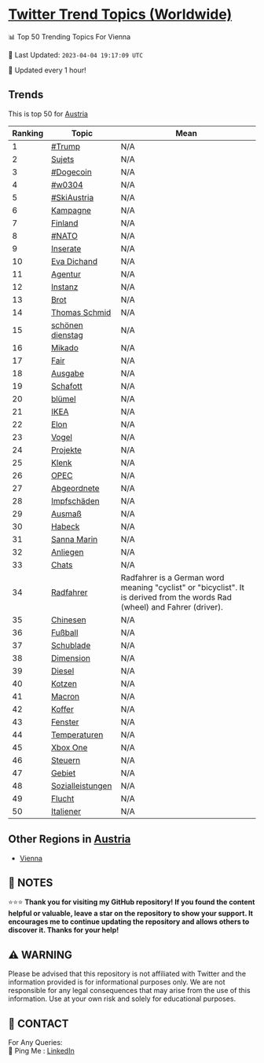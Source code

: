 [Twitter Trend Topics (Worldwide)](https://github.com/ErcinDedeoglu/Twitter-Trend-Topics)
==========


📊 Top 50 Trending Topics For Vienna

📆 Last Updated: `2023-04-04 19:17:09 UTC`

🔧 Updated every 1 hour!


## Trends

This is top 50 for [Austria](</Austria>)

| Ranking | Topic | Mean |
| ------- | ------------ | ------------ |
| 1 | [#Trump](http://twitter.com/search?q=%23Trump) | N/A |
| 2 | [Sujets](http://twitter.com/search?q=Sujets) | N/A |
| 3 | [#Dogecoin](http://twitter.com/search?q=%23Dogecoin) | N/A |
| 4 | [#w0304](http://twitter.com/search?q=%23w0304) | N/A |
| 5 | [#SkiAustria](http://twitter.com/search?q=%23SkiAustria) | N/A |
| 6 | [Kampagne](http://twitter.com/search?q=Kampagne) | N/A |
| 7 | [Finland](http://twitter.com/search?q=Finland) | N/A |
| 8 | [#NATO](http://twitter.com/search?q=%23NATO) | N/A |
| 9 | [Inserate](http://twitter.com/search?q=Inserate) | N/A |
| 10 | [Eva Dichand](http://twitter.com/search?q=Eva+Dichand) | N/A |
| 11 | [Agentur](http://twitter.com/search?q=Agentur) | N/A |
| 12 | [Instanz](http://twitter.com/search?q=Instanz) | N/A |
| 13 | [Brot](http://twitter.com/search?q=Brot) | N/A |
| 14 | [Thomas Schmid](http://twitter.com/search?q=Thomas+Schmid) | N/A |
| 15 | [schönen dienstag](http://twitter.com/search?q=sch%c3%b6nen+dienstag) | N/A |
| 16 | [Mikado](http://twitter.com/search?q=Mikado) | N/A |
| 17 | [Fair](http://twitter.com/search?q=Fair) | N/A |
| 18 | [Ausgabe](http://twitter.com/search?q=Ausgabe) | N/A |
| 19 | [Schafott](http://twitter.com/search?q=Schafott) | N/A |
| 20 | [blümel](http://twitter.com/search?q=bl%c3%bcmel) | N/A |
| 21 | [IKEA](http://twitter.com/search?q=IKEA) | N/A |
| 22 | [Elon](http://twitter.com/search?q=Elon) | N/A |
| 23 | [Vogel](http://twitter.com/search?q=Vogel) | N/A |
| 24 | [Projekte](http://twitter.com/search?q=Projekte) | N/A |
| 25 | [Klenk](http://twitter.com/search?q=Klenk) | N/A |
| 26 | [OPEC](http://twitter.com/search?q=OPEC) | N/A |
| 27 | [Abgeordnete](http://twitter.com/search?q=Abgeordnete) | N/A |
| 28 | [Impfschäden](http://twitter.com/search?q=Impfsch%c3%a4den) | N/A |
| 29 | [Ausmaß](http://twitter.com/search?q=Ausma%c3%9f) | N/A |
| 30 | [Habeck](http://twitter.com/search?q=Habeck) | N/A |
| 31 | [Sanna Marin](http://twitter.com/search?q=Sanna+Marin) | N/A |
| 32 | [Anliegen](http://twitter.com/search?q=Anliegen) | N/A |
| 33 | [Chats](http://twitter.com/search?q=Chats) | N/A |
| 34 | [Radfahrer](http://twitter.com/search?q=Radfahrer) | Radfahrer is a German word meaning "cyclist" or "bicyclist". It is derived from the words Rad (wheel) and Fahrer (driver). |
| 35 | [Chinesen](http://twitter.com/search?q=Chinesen) | N/A |
| 36 | [Fußball](http://twitter.com/search?q=Fu%c3%9fball) | N/A |
| 37 | [Schublade](http://twitter.com/search?q=Schublade) | N/A |
| 38 | [Dimension](http://twitter.com/search?q=Dimension) | N/A |
| 39 | [Diesel](http://twitter.com/search?q=Diesel) | N/A |
| 40 | [Kotzen](http://twitter.com/search?q=Kotzen) | N/A |
| 41 | [Macron](http://twitter.com/search?q=Macron) | N/A |
| 42 | [Koffer](http://twitter.com/search?q=Koffer) | N/A |
| 43 | [Fenster](http://twitter.com/search?q=Fenster) | N/A |
| 44 | [Temperaturen](http://twitter.com/search?q=Temperaturen) | N/A |
| 45 | [Xbox One](http://twitter.com/search?q=Xbox+One) | N/A |
| 46 | [Steuern](http://twitter.com/search?q=Steuern) | N/A |
| 47 | [Gebiet](http://twitter.com/search?q=Gebiet) | N/A |
| 48 | [Sozialleistungen](http://twitter.com/search?q=Sozialleistungen) | N/A |
| 49 | [Flucht](http://twitter.com/search?q=Flucht) | N/A |
| 50 | [Italiener](http://twitter.com/search?q=Italiener) | N/A |



## Other Regions in [Austria](</Austria>)

* [Vienna](</Austria/Vienna.md>)



## 📝 NOTES

⭐⭐⭐ **Thank you for visiting my GitHub repository! If you found the content helpful or valuable, leave a star on the repository to show your support. It encourages me to continue updating the repository and allows others to discover it. Thanks for your help!**


## ⚠️ WARNING

Please be advised that this repository is not affiliated with Twitter and the information provided is for informational purposes only. We are not responsible for any legal consequences that may arise from the use of this information. Use at your own risk and solely for educational purposes.


## 📨 CONTACT

 For Any Queries:  
            🏓 Ping Me : [LinkedIn](https://www.linkedin.com/in/ercindedeoglu/)
